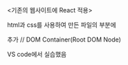 <기존의 웹사이트에 React 적용>

html과 css를 사용하여 만든 파일의 <body>부분에

<div id="root"></div>추가  
// DOM Container(Root DOM Node)

VS code에서 실습했음
